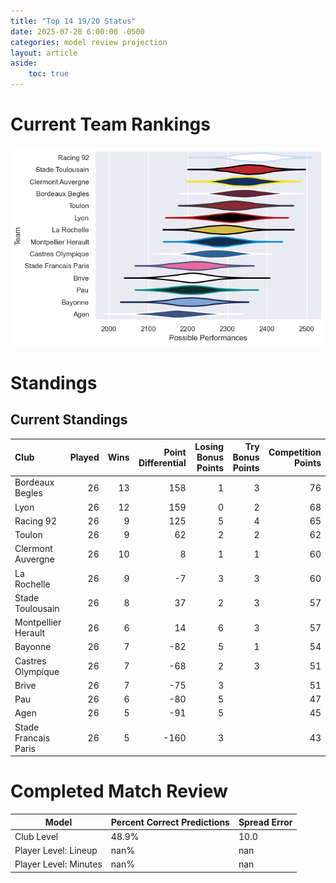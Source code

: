 ```yaml
---  
title: "Top 14 19/20 Status"  
date: 2025-07-28 6:00:00 -0500  
categories: model review projection  
layout: article  
aside:  
    toc: true  
---
```

# Current Team Rankings


![Club Rankings](plots/rankings_Top_14_1920.png)
# Standings

## Current Standings


| Club                 |   Played |   Wins |   Point Differential |   Losing Bonus Points |   Try Bonus Points |   Competition Points |
|:---------------------|---------:|-------:|---------------------:|----------------------:|-------------------:|---------------------:|
| Bordeaux Begles      |       26 |     13 |                  158 |                     1 |                  3 |                   76 |
| Lyon                 |       26 |     12 |                  159 |                     0 |                  2 |                   68 |
| Racing 92            |       26 |      9 |                  125 |                     5 |                  4 |                   65 |
| Toulon               |       26 |      9 |                   62 |                     2 |                  2 |                   62 |
| Clermont Auvergne    |       26 |     10 |                    8 |                     1 |                  1 |                   60 |
| La Rochelle          |       26 |      9 |                   -7 |                     3 |                  3 |                   60 |
| Stade Toulousain     |       26 |      8 |                   37 |                     2 |                  3 |                   57 |
| Montpellier Herault  |       26 |      6 |                   14 |                     6 |                  3 |                   57 |
| Bayonne              |       26 |      7 |                  -82 |                     5 |                  1 |                   54 |
| Castres Olympique    |       26 |      7 |                  -68 |                     2 |                  3 |                   51 |
| Brive                |       26 |      7 |                  -75 |                     3 |                    |                   51 |
| Pau                  |       26 |      6 |                  -80 |                     5 |                    |                   47 |
| Agen                 |       26 |      5 |                  -91 |                     5 |                    |                   45 |
| Stade Francais Paris |       26 |      5 |                 -160 |                     3 |                    |                   43 |



# Completed Match Review


| Model | Percent Correct Predictions | Spread Error |
| ------ | ------ | ------ |
| Club Level | 48.9% | 10.0 |
| Player Level: Lineup | nan% | nan |
| Player Level: Minutes | nan% | nan |

